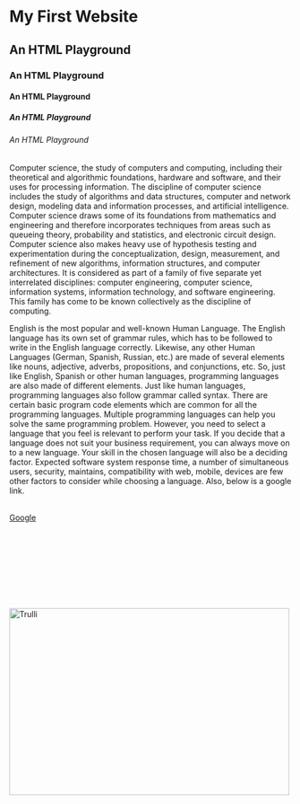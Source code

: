 <!DOCTYPE html>
<html>
<head>

</head>
<body>

<h1>My First Website</h1>
<h2>An HTML Playground</h2>
<h3>An HTML Playground</h3>
<h4>An HTML Playground</h4>
<h5>An HTML Playground</h5>
<h6>An HTML Playground</h6>

<p> Computer science, the study of computers and computing, including their theoretical and algorithmic foundations, hardware and software, and their uses for processing information. The discipline of computer science includes the study of algorithms and data structures, computer and network design, modeling data and information processes, and artificial intelligence. Computer science draws some of its foundations from mathematics and engineering and therefore incorporates techniques from areas such as queueing theory, probability and statistics, and electronic circuit design. Computer science also makes heavy use of hypothesis testing and experimentation during the conceptualization, design, measurement, and refinement of new algorithms, information structures, and computer architectures. It is considered as part of a family of five separate yet interrelated disciplines: computer engineering, computer science, information systems, information technology, and software engineering. This family has come to be known collectively as the discipline of computing. 

  </p>

<p> English is the most popular and well-known Human Language. The English language has its own set of grammar rules, which has to be followed to write in the English language correctly.
Likewise, any other Human Languages (German, Spanish, Russian, etc.) are made of several elements like nouns, adjective, adverbs, propositions, and conjunctions, etc. So, just like English, Spanish or other human languages, programming languages are also made of different elements.
Just like human languages, programming languages also follow grammar called syntax. There are certain basic program code elements which are common for all the programming languages. Multiple programming languages can help you solve the same programming problem. However, you need to select a language that you feel is relevant to perform your task. If you decide that a language does not suit your business requirement, you can always move on to a new language. Your skill in the chosen language will also be a deciding factor. Expected software system response time, a number of simultaneous users, security, maintains, compatibility with web, mobile, devices are few other factors to consider while choosing a language. Also, below is a google link.
</p> <br>
<a href="https://www.google.com/">Google</a> <br><br><br><br><br><br><br><br><br><br>

<img src="pic_trulli.jpg" alt="Trulli" width="500" height="333">



</body>
</html>
